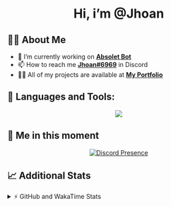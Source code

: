 <h1 align="center">Hi, i’m @Jhoan</h1>

## 🙋‍♂️ About Me

- 🔭 I’m currently working on **[Absolet Bot](https://strider.cloud)**
- 📫 How to reach me **[Jhoan#6969](https://jhoan.monster/)** in Discord
- 👨‍💻 All of my projects are available at **[My Portfolio](https://jhoan.monster)**

## 🚀 Languages and Tools:
<p align="center">
  <a href="https://skillicons.dev">
    <img src="https://skillicons.dev/icons?i=js,ts,html,css,bootstrap,nodejs,express,vscode,neovim,vim,atom,cloudflare,git,github,discord,bots,linux,mongodb,nginx,redis,wordpress,heroku&perline=11" />
  </a>
</p>
  
## 👤 Me in this moment
<p align="center">
    <a href="https://discord.com/users/612460795124776960" target="_blank" rel="nofollow">
        <img src="https://lanyard-profile-readme.vercel.app/api/612460795124776960?idleMessage=Probably%20coding%20Absolet..." alt="Discord Presence" align="center">
    </a>
</p>

## 📈 Additional Stats
<details>
    <summary>⚡ GitHub and WakaTime Stats</summary>
    <br/>

<!--START_SECTION:waka-->
![Code Time](http://img.shields.io/badge/Code%20Time-452%20hrs%2027%20mins-blue)

**🐱 My GitHub Data** 

> 🏆 915 Contributions in the Year 2022
 > 
> 📦 143.3 kB Used in GitHub's Storage 
 > 
> 💼 Opted to Hire
 > 
> 📜 4 Public Repositories 
 > 
> 🔑 34 Private Repositories  
 > 
**I'm an Early 🐤** 

```text
🌞 Morning    79 commits     ██░░░░░░░░░░░░░░░░░░░░░░░   10.84% 
🌆 Daytime    334 commits    ███████████░░░░░░░░░░░░░░   45.82% 
🌃 Evening    287 commits    █████████░░░░░░░░░░░░░░░░   39.37% 
🌙 Night      29 commits     █░░░░░░░░░░░░░░░░░░░░░░░░   3.98%

```
📅 **I'm Most Productive on Saturday** 

```text
Monday       129 commits    ████░░░░░░░░░░░░░░░░░░░░░   17.7% 
Tuesday      115 commits    ████░░░░░░░░░░░░░░░░░░░░░   15.78% 
Wednesday    130 commits    ████░░░░░░░░░░░░░░░░░░░░░   17.83% 
Thursday     75 commits     ██░░░░░░░░░░░░░░░░░░░░░░░   10.29% 
Friday       84 commits     ███░░░░░░░░░░░░░░░░░░░░░░   11.52% 
Saturday     131 commits    ████░░░░░░░░░░░░░░░░░░░░░   17.97% 
Sunday       65 commits     ██░░░░░░░░░░░░░░░░░░░░░░░   8.92%

```


📊 **This Week I Spent My Time On** 

```text
⌚︎ Time Zone: America/Bogota

💬 Programming Languages: 
JavaScript               2 hrs 7 mins        ███████████████████░░░░░░   75.6% 
YAML                     37 mins             █████░░░░░░░░░░░░░░░░░░░░   22.16% 
JSON                     2 mins              ░░░░░░░░░░░░░░░░░░░░░░░░░   1.41% 
TypeScript               1 min               ░░░░░░░░░░░░░░░░░░░░░░░░░   0.82% 
Other                    0 secs              ░░░░░░░░░░░░░░░░░░░░░░░░░   0.01%

🔥 Editors: 
VS Code                  2 hrs 48 mins       █████████████████████████   100.0%

🐱‍💻 Projects: 
Absolet-Bot              2 hrs 37 mins       ███████████████████████░░   93.82% 
bloom-security           10 mins             █░░░░░░░░░░░░░░░░░░░░░░░░   6.18%

💻 Operating System: 
Linux                    2 hrs 48 mins       █████████████████████████   100.0%

```

**I Mostly Code in JavaScript** 

```text
JavaScript               16 repos            ████████████████░░░░░░░░░   66.67% 
Java                     3 repos             ███░░░░░░░░░░░░░░░░░░░░░░   12.5% 
TypeScript               2 repos             ██░░░░░░░░░░░░░░░░░░░░░░░   8.33% 
Shell                    1 repo              █░░░░░░░░░░░░░░░░░░░░░░░░   4.17% 
CSS                      1 repo              █░░░░░░░░░░░░░░░░░░░░░░░░   4.17%

```



 Last Updated on 17/10/2022 13:58:10 UTC
<!--END_SECTION:waka-->
</details>
